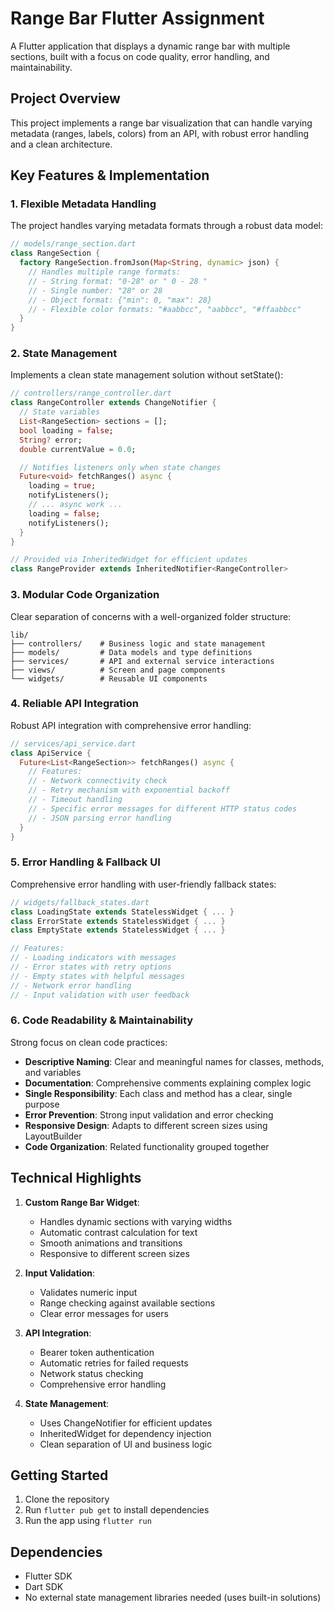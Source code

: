 # Range Bar Flutter Assignment

A Flutter application that displays a dynamic range bar with multiple sections, built with a focus on code quality, error handling, and maintainability.

## Project Overview

This project implements a range bar visualization that can handle varying metadata (ranges, labels, colors) from an API, with robust error handling and a clean architecture.

## Key Features & Implementation

### 1. Flexible Metadata Handling

The project handles varying metadata formats through a robust data model:

```dart
// models/range_section.dart
class RangeSection {
  factory RangeSection.fromJson(Map<String, dynamic> json) {
    // Handles multiple range formats:
    // - String format: "0-28" or " 0 - 28 "
    // - Single number: "28" or 28
    // - Object format: {"min": 0, "max": 28}
    // - Flexible color formats: "#aabbcc", "aabbcc", "#ffaabbcc"
  }
}
```

### 2. State Management

Implements a clean state management solution without setState():

```dart
// controllers/range_controller.dart
class RangeController extends ChangeNotifier {
  // State variables
  List<RangeSection> sections = [];
  bool loading = false;
  String? error;
  double currentValue = 0.0;

  // Notifies listeners only when state changes
  Future<void> fetchRanges() async {
    loading = true;
    notifyListeners();
    // ... async work ...
    loading = false;
    notifyListeners();
  }
}

// Provided via InheritedWidget for efficient updates
class RangeProvider extends InheritedNotifier<RangeController>
```

### 3. Modular Code Organization

Clear separation of concerns with a well-organized folder structure:

```
lib/
├── controllers/    # Business logic and state management
├── models/         # Data models and type definitions
├── services/       # API and external service interactions
├── views/          # Screen and page components
└── widgets/        # Reusable UI components
```

### 4. Reliable API Integration

Robust API integration with comprehensive error handling:

```dart
// services/api_service.dart
class ApiService {
  Future<List<RangeSection>> fetchRanges() async {
    // Features:
    // - Network connectivity check
    // - Retry mechanism with exponential backoff
    // - Timeout handling
    // - Specific error messages for different HTTP status codes
    // - JSON parsing error handling
  }
}
```

### 5. Error Handling & Fallback UI

Comprehensive error handling with user-friendly fallback states:

```dart
// widgets/fallback_states.dart
class LoadingState extends StatelessWidget { ... }
class ErrorState extends StatelessWidget { ... }
class EmptyState extends StatelessWidget { ... }

// Features:
// - Loading indicators with messages
// - Error states with retry options
// - Empty states with helpful messages
// - Network error handling
// - Input validation with user feedback
```

### 6. Code Readability & Maintainability

Strong focus on clean code practices:

- **Descriptive Naming**: Clear and meaningful names for classes, methods, and variables
- **Documentation**: Comprehensive comments explaining complex logic
- **Single Responsibility**: Each class and method has a clear, single purpose
- **Error Prevention**: Strong input validation and error checking
- **Responsive Design**: Adapts to different screen sizes using LayoutBuilder
- **Code Organization**: Related functionality grouped together

## Technical Highlights

1. **Custom Range Bar Widget**: 
   - Handles dynamic sections with varying widths
   - Automatic contrast calculation for text
   - Smooth animations and transitions
   - Responsive to different screen sizes

2. **Input Validation**:
   - Validates numeric input
   - Range checking against available sections
   - Clear error messages for users

3. **API Integration**:
   - Bearer token authentication
   - Automatic retries for failed requests
   - Network status checking
   - Comprehensive error handling

4. **State Management**:
   - Uses ChangeNotifier for efficient updates
   - InheritedWidget for dependency injection
   - Clean separation of UI and business logic

## Getting Started

1. Clone the repository
2. Run `flutter pub get` to install dependencies
3. Run the app using `flutter run`

## Dependencies

- Flutter SDK
- Dart SDK
- No external state management libraries needed (uses built-in solutions)